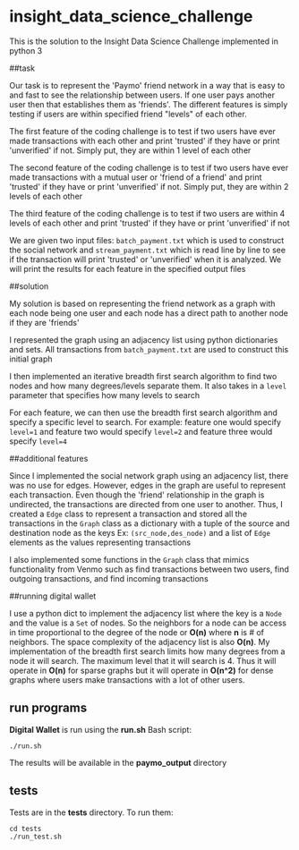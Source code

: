 # insight_data_science_challenge
This is the solution to the Insight Data Science Challenge implemented in python 3

##task

Our task is to represent the 'Paymo' friend network in a way that is easy to and fast to see the relationship between users. If one user pays another user then that establishes them as 'friends'. The different features is simply testing if users are within specified friend "levels" of each other.

The first feature of the coding challenge is to test if two users have ever made transactions with each other and print 'trusted' if they have or print 'unverified' if not. Simply put, they are within 1 level of each other

The second feature of the coding challenge is to test if two users have ever made transactions with a mutual user or 'friend of a friend' and print 'trusted' if they have or print 'unverified' if not. Simply put, they are within 2 levels of each other

The third feature of the coding challenge is to test if two users are within 4 levels of each other and print 'trusted' if they have or print 'unverified' if not

We are given two input files: `batch_payment.txt` which is used to construct the social network and `stream_payment.txt` which is read line by line to see if the transaction will print 'trusted' or 'unverified' when it is analyzed. We will print the results for each feature in the specified output files

##solution

My solution is based on representing the friend network as a  graph with each node being one user and each node has a direct path to another node if they are 'friends'

I represented the graph using an adjacency list using python dictionaries and sets. All transactions from `batch_payment.txt` are used to construct this initial graph

I then implemented an iterative breadth first search algorithm to find two nodes and how many degrees/levels separate them. It also takes in a `level` parameter that specifies how many levels to search

For each feature, we can then use the breadth first search algorithm and specify a specific level to search. For example: feature one would specify `level=1` and feature two would specify `level=2` and feature three would specify `level=4`

##additional features

Since I implemented the social network graph using an adjacency list, there was no use for edges. However, edges in the graph are useful to represent each transaction. Even though the 'friend' relationship in the graph is undirected, the transactions are directed from one user to another. Thus, I created a `Edge` class to represent a transaction and stored all the transactions in the `Graph` class as a dictionary with a tuple of the source and destination node as the keys Ex: `(src_node,des_node)` and a list of `Edge` elements as the values representing transactions

I also implemented some functions in the `Graph` class that mimics functionality from Venmo such as find transactions between two users, find outgoing transactions, and find incoming transactions

##running digital wallet

I use a python dict to implement the adjacency list where the key is a `Node` and the value is a `Set` of nodes. So the neighbors for a node can be access in time proportional to the degree of the node or __O(n)__ where __n__ is # of neighbors. The space complexity of the adjacency list is also __O(n)__. My implementation of the breadth first search limits how many degrees from a node it will search. The maximum level that it will search is 4. Thus it will operate in __O(n)__ for sparse graphs but it will operate in __O(n^2)__ for dense graphs where users make transactions with a lot of other users.

## run programs

__Digital Wallet__ is run using the __run.sh__ Bash script:

    ./run.sh

The results will be available in the __paymo_output__ directory

## tests

Tests are in the __tests__ directory. To run them:

    cd tests
    ./run_test.sh
